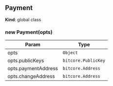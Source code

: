 <a name="Payment"></a>

## Payment
**Kind**: global class  
<a name="new_Payment_new"></a>

### new Payment(opts)

| Param | Type |
| --- | --- |
| opts | <code>Object</code> | 
| opts.publicKeys | <code>bitcore.PublicKey</code> | 
| opts.paymentAddress | <code>bitcore.Address</code> | 
| opts.changeAddress | <code>bitcore.Address</code> | 

